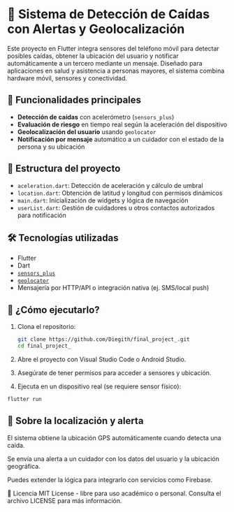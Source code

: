 # 📱 Sistema de Detección de Caídas con Alertas y Geolocalización

Este proyecto en Flutter integra sensores del teléfono móvil para detectar posibles caídas, obtener la ubicación del usuario y notificar automáticamente a un tercero mediante un mensaje. Diseñado para aplicaciones en salud y asistencia a personas mayores, el sistema combina hardware móvil, sensores y conectividad.

## 🧠 Funcionalidades principales

- **Detección de caídas** con acelerómetro (`sensors_plus`)
- **Evaluación de riesgo** en tiempo real según la aceleración del dispositivo
- **Geolocalización del usuario** usando `geolocator`
- **Notificación por mensaje** automático a un cuidador con el estado de la persona y su ubicación

## 🧩 Estructura del proyecto

- `aceleration.dart`: Detección de aceleración y cálculo de umbral
- `location.dart`: Obtención de latitud y longitud con permisos dinámicos
- `main.dart`: Inicialización de widgets y lógica de navegación
- `userList.dart`: Gestión de cuidadores u otros contactos autorizados para notificación

## 🛠️ Tecnologías utilizadas

- Flutter
- Dart
- [`sensors_plus`](https://pub.dev/packages/sensors_plus)
- [`geolocator`](https://pub.dev/packages/geolocator)
- Mensajería por HTTP/API o integración nativa (ej. SMS/local push)

## 🚀 ¿Cómo ejecutarlo?

1. Clona el repositorio:
   ```bash
   git clone https://github.com/Diegith/final_project_.git
   cd final_project_
2. Abre el proyecto con Visual Studio Code o Android Studio.

3. Asegúrate de tener permisos para acceder a sensores y ubicación.

4. Ejecuta en un dispositivo real (se requiere sensor físico):

```bash
flutter run
```
## 📍 Sobre la localización y alerta
El sistema obtiene la ubicación GPS automáticamente cuando detecta una caída.

Se envía una alerta a un cuidador con los datos del usuario y la ubicación geográfica.

Puedes extender la lógica para integrarlo con servicios como Firebase.

📄 Licencia
MIT License - libre para uso académico o personal. Consulta el archivo LICENSE para más información.
